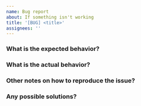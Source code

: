 ```yaml
---
name: Bug report
about: If something isn't working
title: '[BUG] <title>'
assignees: ''
---
```


### What is the expected behavior?

### What is the actual behavior?

### Other notes on how to reproduce the issue?

### Any possible solutions?

